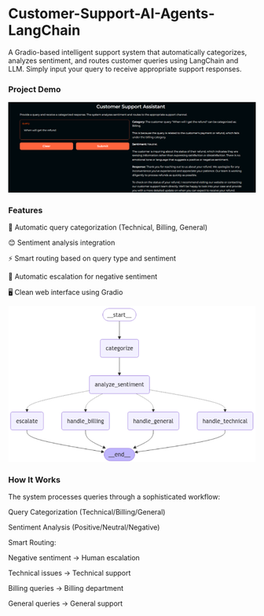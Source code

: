 # Customer-Support-AI-Agents-LangChain

A Gradio-based intelligent support system that automatically categorizes, analyzes sentiment, and routes customer queries using LangChain and LLM. Simply input your query to receive appropriate support responses.

### Project Demo

![Customer Support Gradio Output](CustomerSupportAIGradioOutput.png)

### Features

🎯 Automatic query categorization (Technical, Billing, General)

😊 Sentiment analysis integration

⚡ Smart routing based on query type and sentiment

👤 Automatic escalation for negative sentiment

🖥️ Clean web interface using Gradio

![Customer Support System Flow Diagram](CustomerSupportAgentsFlowDiagram.png)

### How It Works
The system processes queries through a sophisticated workflow:

Query Categorization (Technical/Billing/General)

Sentiment Analysis (Positive/Neutral/Negative)

Smart Routing:

Negative sentiment → Human escalation

Technical issues → Technical support

Billing queries → Billing department

General queries → General support



